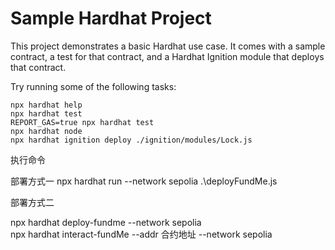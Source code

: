 # Sample Hardhat Project

This project demonstrates a basic Hardhat use case. It comes with a sample contract, a test for that contract, and a Hardhat Ignition module that deploys that contract.

Try running some of the following tasks:

```shell
npx hardhat help
npx hardhat test
REPORT_GAS=true npx hardhat test
npx hardhat node
npx hardhat ignition deploy ./ignition/modules/Lock.js
```
执行命令

部署方式一
npx hardhat run --network sepolia .\deployFundMe.js

部署方式二

npx hardhat deploy-fundme --network sepolia   
npx hardhat interact-fundMe --addr 合约地址 --network sepolia